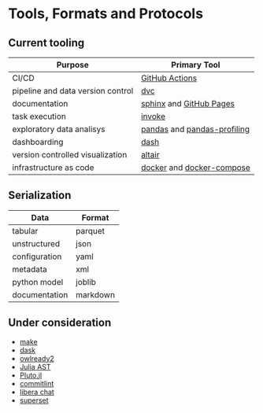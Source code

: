 # Tools, Formats and Protocols

## Current tooling

| Purpose | Primary Tool |
| --- | --- |
| CI/CD | [GitHub Actions](https://docs.github.com/en/actions) |
| pipeline and data version control | [dvc](https://dvc.org/doc/start) |
| documentation | [sphinx](https://www.sphinx-doc.org/en/master/) and [GitHub Pages](https://pages.github.com/) |
| task execution | [invoke](http://www.pyinvoke.org/) |
| exploratory data analisys | [pandas](https://pandas.pydata.org/docs/) and [pandas-profiling](https://pandas-profiling.github.io/pandas-profiling/docs/master/rtd/) |
| dashboarding | [dash](https://dash.plotly.com/) |
| version controlled visualization | [altair](https://altair-viz.github.io/) |
| infrastructure as code | [docker](https://www.docker.com/) and [docker-compose](https://docs.docker.com/compose/) |


## Serialization

| Data | Format |
| --- | --- |
| tabular | parquet |
| unstructured | json |
| configuration | yaml |
| metadata | xml |
| python model | joblib |
| documentation | markdown |


## Under consideration

- [make](https://www.gnu.org/software/make/manual/html_node/Introduction.html)
- [dask](https://dask.org/)
- [owlready2](https://owlready2.readthedocs.io)
- [Julia AST](https://docs.julialang.org/en/v1/devdocs/ast/)
- [Pluto.jl](https://github.com/fonsp/Pluto.jl)
- [commitlint](https://github.com/conventional-changelog/commitlint/#what-is-commitlint)
- [libera chat](https://libera.chat/guides/connect)
- [superset](https://superset.apache.org/)

